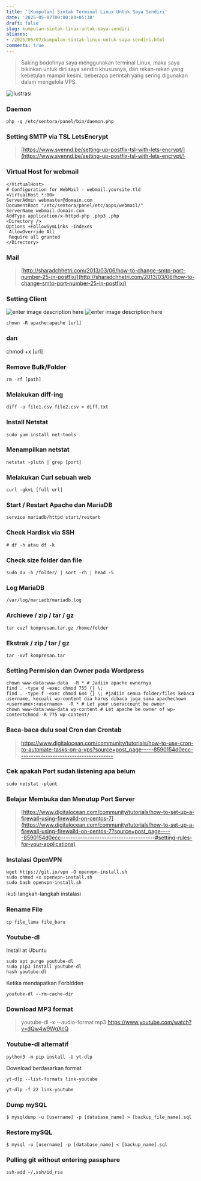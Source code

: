 ```yaml
---
title: '[Kumpulan] Sintak Terminal Linux Untuk Saya Sendiri'
date: '2025-05-07T09:00:00+05:30'
draft: false
slug: kumpulan-sintak-linux-untuk-saya-sendiri
aliases:
- /2025/05/07/kumpulan-sintak-linux-untuk-saya-sendiri.html
comments: true
---
```


> Saking bodohnya saya menggunakan terminal Linux, maka saya bikinkan
> untuk diri saya sendiri khususnya, dan rekan-rekan yang kebetulan
> mampir kesini, beberapa perintah yang sering digunakan dalam mengelola
> VPS.

![ilustrasi](https://miro.medium.com/v2/resize:fit:1050/format:webp/0*3WgriVmfY3ULMbxm.png)

### Daemon
	php -q /etc/sentora/panel/bin/daemon.php

### Setting SMTP via TSL LetsEncrypt
> [https://www.svennd.be/setting-up-postfix-tsl-with-lets-encrypt/](https://www.svennd.be/setting-up-postfix-tsl-with-lets-encrypt/)

### Virtual Host for webmail
	</VirtualHost>
	# Configuration for WebMail - webmail.yoursite.tld
	<VirtualHost *:80>
	ServerAdmin webmaster@domain.com
	DocumentRoot "/etc/sentora/panel/etc/apps/webmail/"
	ServerName webmail.domain.com
	AddType application/x-httpd-php .php3 .php
	<Directory />
	Options +FollowSymLinks -Indexes
	 AllowOverride All
	 Require all granted
	</Directory>

### Mail
> [http://sharadchhetri.com/2013/03/06/how-to-change-smtp-port-number-25-in-postfix/](http://sharadchhetri.com/2013/03/06/how-to-change-smtp-port-number-25-in-postfix/)

### Setting Client
![enter image description here](https://miro.medium.com/v2/resize:fit:1252/format:webp/0*ckuuzm6Kw2672Pv8.png)
![enter image description here](https://miro.medium.com/v2/resize:fit:1262/format:webp/0*JVjlDqT5Vz13iSC1.png)

	chown -R apache:apache [url]
### dan
chmod +x [url]

### Remove Bulk/Folder
	rm -rf [path]

### Melakukan diff-ing

	diff -u file1.csv file2.csv > diff.txt

### Install Netstat

	sudo yum install net-tools

### Menampilkan netstat

	netstat -plutn | grep [port]

### Melakukan Curl sebuah web

	curl -gkvL [full url]

### Start / Restart Apache dan MariaDB

	service mariadb/httpd start/restart

### Check Hardisk via SSH

	# df -h atau df -k

### Check size folder dan file

	sudo du -h /folder/ | sort -rh | head -5

### Log MariaDB

	/var/log/mariadb/mariadb.log

### Archieve / zip / tar / gz

	tar cvzf kompresan.tar.gz /home/folder

### Ekstrak / zip / tar / gz

	tar -xvf kompresan.tar
### Setting Permision dan Owner pada Wordpress
	chown www-data:www-data  -R * # Jadiin apache ownernya  
	find . -type d -exec chmod 755 {} \;   
	find . -type f -exec chmod 644 {} \; #jadiin semua folder/files kebaca username, kecuali wp-content dia harus dibaca juga sama apachechown <username>:<username>  -R * # Let your useraccount be owner  
	chown www-data:www-data wp-content # Let apache be owner of wp-contentchmod -R 775 wp-content/

### Baca-baca dulu soal Cron dan Crontab
> https://www.digitalocean.com/community/tutorials/how-to-use-cron-to-automate-tasks-on-a-vps?source=post_page-----8590154d0ecc---------------------------------------

### Cek apakah Port sudah listening apa belum
	sudo netstat -plunt

### Belajar Membuka dan Menutup Port Server
> [https://www.digitalocean.com/community/tutorials/how-to-set-up-a-firewall-using-firewalld-on-centos-7](https://www.digitalocean.com/community/tutorials/how-to-set-up-a-firewall-using-firewalld-on-centos-7?source=post_page-----8590154d0ecc---------------------------------------#setting-rules-for-your-applications)

### Instalasi OpenVPN

	wget https://git.io/vpn -O openvpn-install.sh
	sudo chmod +x openvpn-install.sh  
	sudo bash openvpn-install.sh

ikuti langkah-langkah instalasi

### Rename File

	cp file_lama file_baru

### **Youtube-dl**

Install at Ubuntu

	sudo apt purge youtube-dl   
	sudo pip3 install youtube-dl  
	hash youtube-dl

Ketika mendapatkan Forbidden

	youtube-dl --rm-cache-dir

### Download MP3 format

> youtube-dl -x --audio-format mp3 https://www.youtube.com/watch?v=dQw4w9WgXcQ

### **Youtube-dl alternatif**

	python3 -m pip install -U yt-dlp

Download berdasarkan format

	yt-dlp --list-formats link-youtube  
	  
	yt-dlp -f 22 link-youtube

### Dump mySQL

	$ mysqldump -u [username] -p [database_name] > [backup_file_name].sql

### Restore mySQL

	$ mysql -u [username] -p [database_name] < [backup_name].sql

### **Pulling git without entering passphare**

	ssh-add ~/.ssh/id_rsa
  